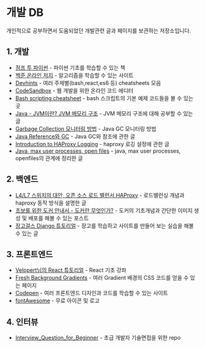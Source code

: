# 개발 DB

개인적으로 공부하면서 도움되었던 개발관련 글과 페이지를 보관하는 저장소입니다.

## 1. 개발

- [점프 투 파이썬](https://wikidocs.net/book/1) -  파이썬 기초를 학습할 수 있는 책
- [백준 온라인 저지](https://www.acmicpc.net/) - 알고리즘을 학습할 수 있는 사이트
- [Devhints](https://devhints.io/) - 여러 주제별(bash,react,es6 등) cheatsheets 모음
- [CodeSandbox](https://codesandbox.io) - 웹 개발을 위한 온라인 코드 에디터
- [Bash scripting cheatsheet](https://devhints.io/bash.html) - bash 스크립트의 기본 예제 코드들을 볼 수 있는 곳
- [Java - JVM이란? JVM 메모리 구조](https://coding-start.tistory.com/205) - JVM 메모리 구조에 대해 공부할 수 있는 글
- [Garbage Collection 모니터링 방법](https://d2.naver.com/helloworld/6043) - Java GC 모니터링 방법
- [Java Reference와 GC](https://d2.naver.com/helloworld/329631) - Java GC와 참조에 관한 글
- [Introduction to HAProxy Logging](https://www.haproxy.com/blog/introduction-to-haproxy-logging/) - haproxy 로깅 설정에 관한 글
- [Java, max user processes, open files](http://woowabros.github.io/experience/2018/04/17/linux-maxuserprocess-openfiles.html) - java, max user processes, openfiles의 관계에 정리한 글


## 2. 백엔드

- [L4/L7 스위치의 대안, 오픈 소스 로드 밸런서 HAProxy](https://d2.naver.com/helloworld/284659) - 로드밸런싱 개념과 haproxy 동작 방식을 설명한 글
- [초보를 위한 도커 안내서 - 도커란 무엇인가?](https://subicura.com/2017/01/19/docker-guide-for-beginners-1.html) - 도커의 기초개념과 간단한 이미지 생성 및 배포를 해볼 수 있는 포스트
- [장고걸스 Django 튜토리얼](https://tutorial.djangogirls.org/ko/) - 장고를 학습하고 사이트를 만들어 보는 실습을 해볼 수 있는 글

## 3. 프론트엔드

- [Velopert님의 React 튜토리얼](https://velopert.com/reactjs-tutorials) - React 기초 강좌
- [Fresh Background Gradients](https://webgradients.com) - 여러 Gradient 배경의 CSS 코드를 얻을 수 있는 페이지
- [Codepen](https://codepen.io/) - 여러 프론트엔드 디자인과 코드를 학습할 수 있는 사이트
- [fontAwesome](https://fontawesome.com/) - 무료 아이콘 및 로고

## 4. 인터뷰

- [Interview_Question_for_Beginner](https://github.com/JaeYeopHan/Interview_Question_for_Beginner) - 초급 개발자 기술면접을 위한 repo
